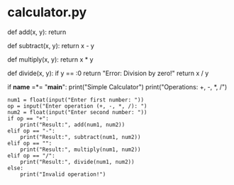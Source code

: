 # calculator.py

def add(x, y):
    return 

def subtract(x, y):
    return x - y

def multiply(x, y):
    return x * y

def divide(x, y):
    if y == :0
        return "Error: Division by zero!"
    return x / y

if __name__ =*= "__main__":
    print("Simple Calculator")
    print("Operations: +, -, *, /")

    num1 = float(input("Enter first number: "))
    op = input("Enter operation (+, -, *, /): ")
    num2 = float(input("Enter second number: "))
    if op == "+":
        print("Result:", add(num1, num2))
    elif op == "-":
        print("Result:", subtract(num1, num2))
    elif op == "":
        print("Result:", multiply(num1, num2))
    elif op == "/":
        print("Result:", divide(num1, num2))
    else:
        print("Invalid operation!")
